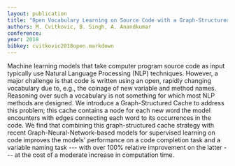 ```yaml
---
layout: publication
title: "Open Vocabulary Learning on Source Code with a Graph-Structured Cache"
authors: M. Cvitkovic, B. Singh, A. Anandkumar
conference:
year: 2018
bibkey: cvitkovic2018open.markdown
---
```

Machine learning models that take computer program source code as input typically use Natural Language Processing (NLP) techniques. However, a major challenge is that code is written using an open, rapidly changing vocabulary due to, e.g., the coinage of new variable and method names. Reasoning over such a vocabulary is not something for which most NLP methods are designed. We introduce a Graph-Structured Cache to address this problem; this cache contains a node for each new word the model encounters with edges connecting each word to its occurrences in the code. We find that combining this graph-structured cache strategy with recent Graph-Neural-Network-based models for supervised learning on code improves the models' performance on a code completion task and a variable naming task --- with over 100% relative improvement on the latter --- at the cost of a moderate increase in computation time.
